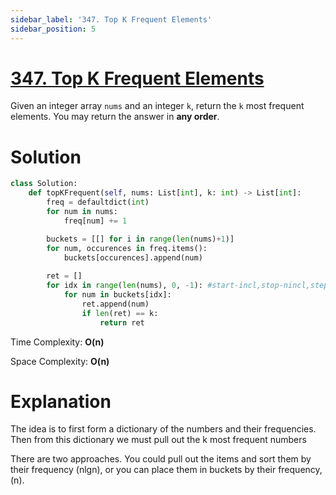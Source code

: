 ```yaml
---
sidebar_label: '347. Top K Frequent Elements'
sidebar_position: 5
---
```

# [347. Top K Frequent Elements](https://leetcode.com/problems/top-k-frequent-elements/)

Given an integer array <code>nums</code> and an integer <code>k</code>, return the <code>k</code> most frequent elements. You may return the answer in **any order**.

# Solution

```py
class Solution:
    def topKFrequent(self, nums: List[int], k: int) -> List[int]:
        freq = defaultdict(int)
        for num in nums:
            freq[num] += 1

        buckets = [[] for i in range(len(nums)+1)]
        for num, occurences in freq.items():
            buckets[occurences].append(num)
        
        ret = []
        for idx in range(len(nums), 0, -1): #start-incl,stop-nincl,step
            for num in buckets[idx]:
                ret.append(num)
                if len(ret) == k:
                    return ret
```
Time Complexity: **O(n)**

Space Complexity: **O(n)**
# Explanation

The idea is to first form a dictionary of the numbers and their frequencies. Then from this dictionary we must pull out the k most frequent numbers

There are two approaches. You could pull out the items and sort them by their frequency (nlgn), or you can place them in buckets by their frequency, (n).

